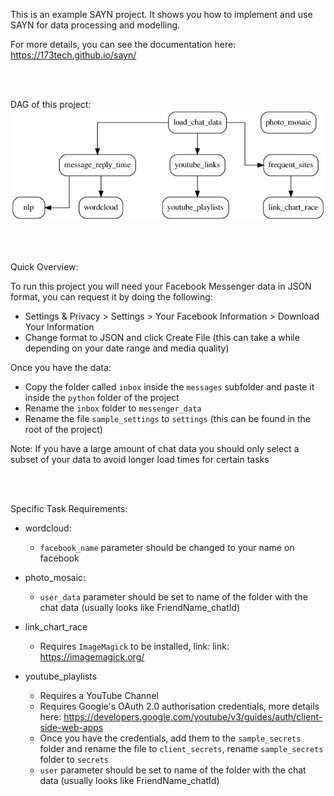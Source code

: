 This is an example SAYN project. It shows you how to implement and use SAYN for data processing and modelling.

For more details, you can see the documentation here: https://173tech.github.io/sayn/

<br>
<br>

DAG of this project:
![ETL](/dag.png)

<br>
<br>

Quick Overview:

To run this project you will need your Facebook Messenger data in JSON format, you can request it by doing the following:
- Settings & Privacy > Settings > Your Facebook Information > Download Your Information 
- Change format to JSON and click Create File (this can take a while depending on your date range and media quality)

Once you have the data:
- Copy the folder called `inbox` inside the `messages` subfolder and paste it inside the `python` folder of the project
- Rename the `inbox` folder to `messenger_data`
- Rename the file `sample_settings` to `settings` (this can be found in the root of the project)

Note: If you have a large amount of chat data you should only select a subset of your data to avoid longer load times for certain tasks

<br>
<br>

Specific Task Requirements:

- wordcloud:
  - `facebook_name` parameter should be changed to your name on facebook

- photo_mosaic:
  - `user_data` parameter should be set to name of the folder with the chat data (usually looks like FriendName_chatId)

- link_chart_race
  - Requires `ImageMagick` to be installed, link: link: https://imagemagick.org/

- youtube_playlists
  - Requires a YouTube Channel
  - Requires Google's OAuth 2.0 authorisation credentials, more details here: https://developers.google.com/youtube/v3/guides/auth/client-side-web-apps
  - Once you have the credentials, add them to the `sample_secrets` folder and rename the file to `client_secrets`, rename `sample_secrets` folder to `secrets`
  - `user` parameter should be set to name of the folder with the chat data (usually looks like FriendName_chatId)
